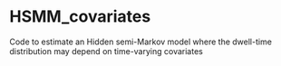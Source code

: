 # HSMM_covariates
Code to estimate an Hidden semi-Markov model where the dwell-time distribution may depend on time-varying covariates
